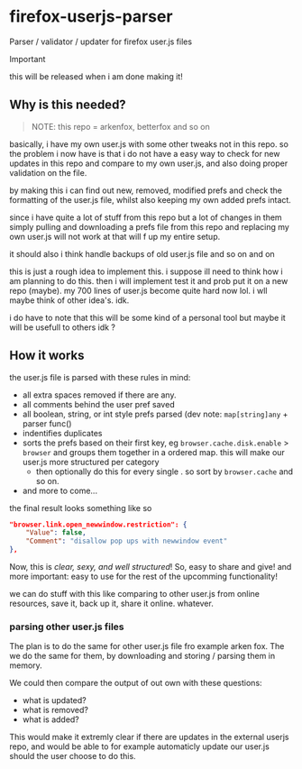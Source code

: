 # firefox-userjs-parser
Parser / validator / updater for firefox user.js files

> [!IMPORTANT]
> this will be released when i am done making it!

## Why is this needed?

> NOTE: this repo = arkenfox, betterfox and so on

basically, i have my own user.js with some other tweaks not in this repo. so the problem i now have is that i do not have a easy way to check for new updates in this repo and compare to my own user.js, and also doing proper validation on the file.

by making this i can find out new, removed, modified prefs and check the formatting of the user.js file, whilst also keeping my own added prefs intact.

since i have quite a lot of stuff from this repo but a lot of changes in them simply pulling and downloading a prefs file from this repo and replacing my own user.js will not work at that will f up my entire setup.

it should also i think handle backups of old user.js file and so on and on

this is just a rough idea to implement this. i suppose ill need to think how i am planning to do this. then i will implement test it and prob put it on a new repo (maybe). my 700 lines of user.js become quite hard now lol. i wll maybe think of other idea's. idk.

i do have to note that this will be some kind of a personal tool but maybe it will be usefull to others idk ?

##  How it works
the user.js file is parsed with these rules in mind:

- all extra spaces removed if there are any.
- all comments behind the user pref saved
- all boolean, string, or int style prefs parsed (dev note: ```map[string]any``` + parser func()
- indentifies duplicates
- sorts the prefs based on their first key, eg `browser.cache.disk.enable` > `browser` and groups them together in a ordered map. this will make our user.js more structured per category
  - then optionally do this for every single . so sort by `browser.cache` and so on.
- and more to come...

the final result looks something like so

```json
"browser.link.open_newwindow.restriction": {
    "Value": false,
    "Comment": "disallow pop ups with newwindow event"
},
```

Now, this is *clear, sexy, and well structured*! So, easy to share and give! and more important: easy to use for the rest of the upcomming functionality!

we can do stuff with this like comparing to other user.js from online resources, save it, back up it, share it online. whatever.

### parsing other user.js files
The plan is to do the same for other user.js file fro example arken fox. The we do the same for them, by downloading and storing / parsing them in memory.

We could then compare the output of out own with these questions:

- what is updated? 
- what is removed?
- what is added?

This would make it extremly clear if there are updates in the external userjs repo, and would be able to for example automaticly update our user.js should the user choose to do this.
